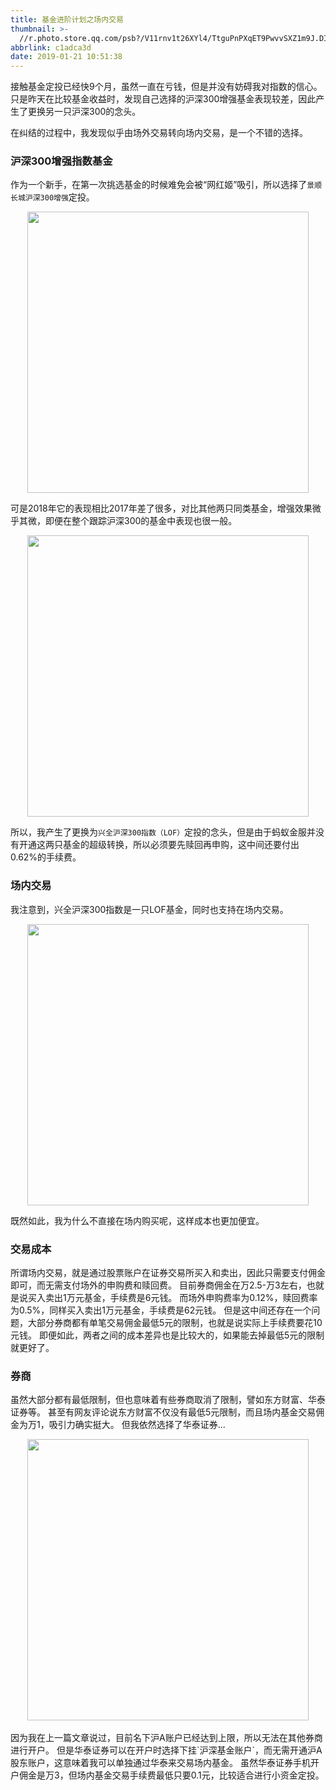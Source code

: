 ```yaml
---
title: 基金进阶计划之场内交易
thumbnail: >-
  //r.photo.store.qq.com/psb?/V11rnv1t26XYl4/TtguPnPXqET9PwvvSXZ1m9J.DIvjbqtbzkJbCTPmB3I!/r/dL4AAAAAAAAAnull&bo=sAT0AbAE9AERCT4!&rf=photolist&t=5_yake_qzoneimgout.png
abbrlink: c1adca3d
date: 2019-01-21 10:51:38
---
```

接触基金定投已经快9个月，虽然一直在亏钱，但是并没有妨碍我对指数的信心。只是昨天在比较基金收益时，发现自己选择的沪深300增强基金表现较差，因此产生了更换另一只沪深300的念头。

在纠结的过程中，我发现似乎由场外交易转向场内交易，是一个不错的选择。

<!--more-->

### 沪深300增强指数基金

作为一个新手，在第一次挑选基金的时候难免会被“网红姬”吸引，所以选择了`景顺长城沪深300增强`定投。

<div align=center><img width="450px" src="//r.photo.store.qq.com/psb?/V11rnv1t2fVV1f/Ls8XGhIgowpFCPmt2EUnRouebblxkX.zq33yebVkoXg!/r/dFQBAAAAAAAAnull&bo=OATRAjgE0QIRCT4!&rf=photolist&t=5_yake_qzoneimgout.png"></div>

可是2018年它的表现相比2017年差了很多，对比其他两只同类基金，增强效果微乎其微，即便在整个跟踪沪深300的基金中表现也很一般。

<div align=center><img width="450px" src="//r.photo.store.qq.com/psb?/V11rnv1t2fVV1f/pIdCvs89Qe9mDSdWobC3VFh7uyomL3l1lprkbPBrfD8!/r/dL8AAAAAAAAAnull&bo=7QFlAe0BZQEDCSw!&rf=photolist&t=5_yake_qzoneimgout.png"></div>

所以，我产生了更换为`兴全沪深300指数（LOF）`定投的念头，但是由于蚂蚁金服并没有开通这两只基金的超级转换，所以必须要先赎回再申购，这中间还要付出0.62%的手续费。

### 场内交易
我注意到，兴全沪深300指数是一只LOF基金，同时也支持在场内交易。

<div align=center><img width="450px" src="//r.photo.store.qq.com/psb?/V11rnv1t2fVV1f/RNapWve3cNMflrGj0T9VKXPGhODP8LE1DSqy72f69mg!/r/dFMBAAAAAAAAnull&bo=OAT9BDgE*QQRCT4!&rf=photolist&t=5_yake_qzoneimgout.png"></div>

既然如此，我为什么不直接在场内购买呢，这样成本也更加便宜。

### 交易成本
所谓场内交易，就是通过股票账户在证券交易所买入和卖出，因此只需要支付佣金即可，而无需支付场外的申购费和赎回费。
目前券商佣金在万2.5-万3左右，也就是说买入卖出1万元基金，手续费是6元钱。
而场外申购费率为0.12%，赎回费率为0.5%，同样买入卖出1万元基金，手续费是62元钱。
但是这中间还存在一个问题，大部分券商都有单笔交易佣金最低5元的限制，也就是说实际上手续费要花10元钱。
即便如此，两者之间的成本差异也是比较大的，如果能去掉最低5元的限制就更好了。

### 券商
虽然大部分都有最低限制，但也意味着有些券商取消了限制，譬如东方财富、华泰证券等。
甚至有网友评论说东方财富不仅没有最低5元限制，而且场内基金交易佣金为万1，吸引力确实挺大。
但我依然选择了华泰证券...

<div align=center><img width="450px" src="//r.photo.store.qq.com/psb?/V11rnv1t2fVV1f/iWCjslpyUg5pWdF6lfTFD.twojX2AYDjTRHzbjBAXMw!/r/dDYBAAAAAAAAnull&bo=OAQBBTgEAQURCT4!&rf=photolist&t=5_yake_qzoneimgout.png"></div>
<br>
因为我在上一篇文章说过，目前名下沪A账户已经达到上限，所以无法在其他券商进行开户。
但是华泰证券可以在开户时选择下挂`沪深基金账户`，而无需开通沪A股东账户，这意味着我可以单独通过华泰来交易场内基金。
虽然华泰证券手机开户佣金是万3，但场内基金交易手续费最低只要0.1元，比较适合进行小资金定投。